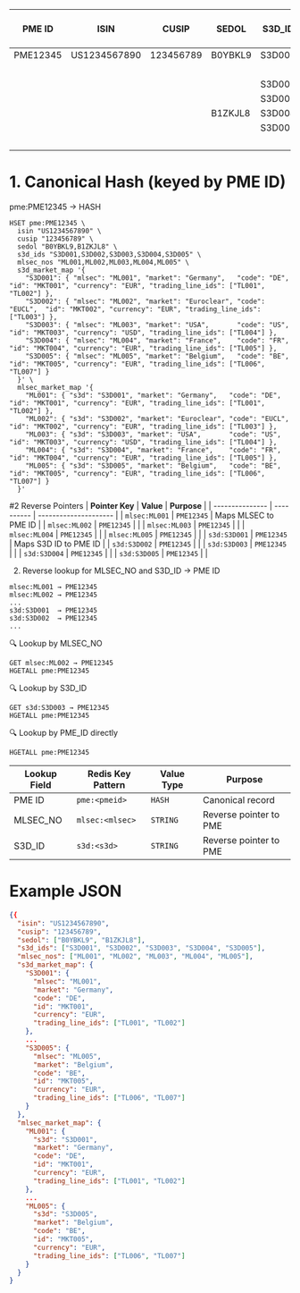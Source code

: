 
| **PME ID** | **ISIN**     | **CUSIP** | **SEDOL** | **S3D\_ID** | **MLSEC\_NO** | **S3D\_NO\_MARKET** | **MARKET** | **MARKET CODE** | **MARKET ID** | **PME TRADING LINE ID** | **TRADE CURRENCY** |
| ---------- | ------------ | --------- | --------- | ----------- | ------------- | ------------------- | ---------- | --------------- | ------------- | ----------------------- | ------------------ |
| PME12345   | US1234567890 | 123456789 | B0YBKL9   | S3D001      | ML001         | S3D001\_DE          | Germany    | DE              | MKT001        | TL001                   | EUR                |
|            |              |           |           |             |               |                     |            |                 | MKT001        | TL002                   | EUR                |
|            |              |           |           | S3D002      | ML002         | S3D002\_EU          | Euroclear  | EUCL            | MKT002        | TL003                   | EUR                |
|            |              |           |           | S3D003      | ML003         | S3D003\_US          | USA        | US              | MKT003        | TL004                   | USD                |
|            |              |           | B1ZKJL8   | S3D004      | ML004         | S3D004\_FR          | France     | FR              | MKT004        | TL005                   | EUR                |
|            |              |           |           | S3D005      | ML005         | S3D005\_BE          | Belgium    | BE              | MKT005        | TL006                   | EUR                |
|            |              |           |           |             |               |                     |            |                 | MKT005        | TL007                   | EUR                |


# 1. Canonical Hash (keyed by PME ID)

pme:PME12345 → HASH

```
HSET pme:PME12345 \
  isin "US1234567890" \
  cusip "123456789" \
  sedol "B0YBKL9,B1ZKJL8" \
  s3d_ids "S3D001,S3D002,S3D003,S3D004,S3D005" \
  mlsec_nos "ML001,ML002,ML003,ML004,ML005" \
  s3d_market_map '{
    "S3D001": { "mlsec": "ML001", "market": "Germany",   "code": "DE",    "id": "MKT001", "currency": "EUR", "trading_line_ids": ["TL001", "TL002"] },
    "S3D002": { "mlsec": "ML002", "market": "Euroclear", "code": "EUCL",  "id": "MKT002", "currency": "EUR", "trading_line_ids": ["TL003"] },
    "S3D003": { "mlsec": "ML003", "market": "USA",       "code": "US",    "id": "MKT003", "currency": "USD", "trading_line_ids": ["TL004"] },
    "S3D004": { "mlsec": "ML004", "market": "France",    "code": "FR",    "id": "MKT004", "currency": "EUR", "trading_line_ids": ["TL005"] },
    "S3D005": { "mlsec": "ML005", "market": "Belgium",   "code": "BE",    "id": "MKT005", "currency": "EUR", "trading_line_ids": ["TL006", "TL007"] }
  }' \
  mlsec_market_map '{
    "ML001": { "s3d": "S3D001", "market": "Germany",   "code": "DE",    "id": "MKT001", "currency": "EUR", "trading_line_ids": ["TL001", "TL002"] },
    "ML002": { "s3d": "S3D002", "market": "Euroclear", "code": "EUCL",  "id": "MKT002", "currency": "EUR", "trading_line_ids": ["TL003"] },
    "ML003": { "s3d": "S3D003", "market": "USA",       "code": "US",    "id": "MKT003", "currency": "USD", "trading_line_ids": ["TL004"] },
    "ML004": { "s3d": "S3D004", "market": "France",    "code": "FR",    "id": "MKT004", "currency": "EUR", "trading_line_ids": ["TL005"] },
    "ML005": { "s3d": "S3D005", "market": "Belgium",   "code": "BE",    "id": "MKT005", "currency": "EUR", "trading_line_ids": ["TL006", "TL007"] }
  }'

```
#2 Reverse Pointers
| **Pointer Key** | **Value**  | **Purpose**           |
| --------------- | ---------- | --------------------- |
| `mlsec:ML001`   | `PME12345` | Maps MLSEC to PME ID  |
| `mlsec:ML002`   | `PME12345` |                       |
| `mlsec:ML003`   | `PME12345` |                       |
| `mlsec:ML004`   | `PME12345` |                       |
| `mlsec:ML005`   | `PME12345` |                       |
| `s3d:S3D001`    | `PME12345` | Maps S3D ID to PME ID |
| `s3d:S3D002`    | `PME12345` |                       |
| `s3d:S3D003`    | `PME12345` |                       |
| `s3d:S3D004`    | `PME12345` |                       |
| `s3d:S3D005`    | `PME12345` |                       |


2. Reverse lookup for MLSEC_NO and S3D_ID → PME ID

```
mlsec:ML001 → PME12345
mlsec:ML002 → PME12345
...
s3d:S3D001  → PME12345
s3d:S3D002  → PME12345
...
```

🔍 Lookup by MLSEC_NO

```
GET mlsec:ML002 → PME12345
HGETALL pme:PME12345
```

🔍 Lookup by S3D_ID
```
GET s3d:S3D003 → PME12345
HGETALL pme:PME12345
```

🔍 Lookup by PME_ID directly
```
HGETALL pme:PME12345
```

| Lookup Field | Redis Key Pattern | Value Type | Purpose                |
| ------------ | ----------------- | ---------- | ---------------------- |
| PME ID       | `pme:<pmeid>`     | `HASH`     | Canonical record       |
| MLSEC\_NO    | `mlsec:<mlsec>`   | `STRING`   | Reverse pointer to PME |
| S3D\_ID      | `s3d:<s3d>`       | `STRING`   | Reverse pointer to PME |

# Example JSON

```json
{{
  "isin": "US1234567890",
  "cusip": "123456789",
  "sedol": ["B0YBKL9", "B1ZKJL8"],
  "s3d_ids": ["S3D001", "S3D002", "S3D003", "S3D004", "S3D005"],
  "mlsec_nos": ["ML001", "ML002", "ML003", "ML004", "ML005"],
  "s3d_market_map": {
    "S3D001": {
      "mlsec": "ML001",
      "market": "Germany",
      "code": "DE",
      "id": "MKT001",
      "currency": "EUR",
      "trading_line_ids": ["TL001", "TL002"]
    },
    ...
    "S3D005": {
      "mlsec": "ML005",
      "market": "Belgium",
      "code": "BE",
      "id": "MKT005",
      "currency": "EUR",
      "trading_line_ids": ["TL006", "TL007"]
    }
  },
  "mlsec_market_map": {
    "ML001": {
      "s3d": "S3D001",
      "market": "Germany",
      "code": "DE",
      "id": "MKT001",
      "currency": "EUR",
      "trading_line_ids": ["TL001", "TL002"]
    },
    ...
    "ML005": {
      "s3d": "S3D005",
      "market": "Belgium",
      "code": "BE",
      "id": "MKT005",
      "currency": "EUR",
      "trading_line_ids": ["TL006", "TL007"]
    }
  }
}


```